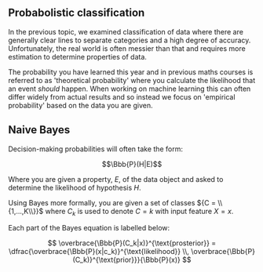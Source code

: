 ## Probabolistic classification

In the previous topic, we examined classification of data where there are generally clear lines to separate categories and a high degree of accuracy. Unfortunately, the real world is often messier than that and requires more estimation to determine properties of data.

The probability you have learned this year and in previous maths courses is referred to as 'theoretical probability' where you calculate the likelihood that an event _should_ happen. When working on machine learning this can often differ widely from actual results and so instead we focus on 'empirical probability' based on the data you are given.

## Naive Bayes

Decision-making probabilities will often take the form:

$$\Bbb{P}(H|E)$$

Where you are given a property, $E$, of the data object and asked to determine the likelihood of hypothesis $H$.

Using Bayes more formally, you are given a set of classes ${C = \\{1,...,K\\}}$ where $C_k$ is used to denote ${C = k}$ with input feature ${X = x}$.

Each part of the Bayes equation is labelled below:

$$
\overbrace{\Bbb{P}(C_k|x)}^{\text{prosterior}} = \dfrac{\overbrace{\Bbb{P}(x|c_k)}^{\text{likelihood}} \\, \overbrace{\Bbb{P}(C_k)}^{\text{prior}}}{\Bbb{P}(x)}
$$
